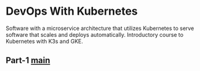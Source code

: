# DevOps With Kubernetes
Software with a microservice architecture that utilizes Kubernetes to serve software that scales and deploys automatically. Introductory course to Kubernetes with K3s and GKE.

## Part-1  [main](https://github.com/JanneKarki/DevOpsKubernetes/tree/main)
